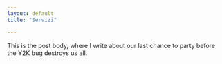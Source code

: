 ```yaml
---
layout: default
title: "Servizi"

---
```


This is the post body, where I write about our last chance to party before the Y2K bug destroys us all.